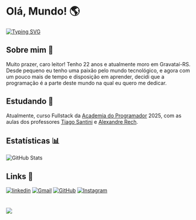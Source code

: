 
# Olá, Mundo! 🌎
[![Typing SVG](https://readme-typing-svg.herokuapp.com?font=Caveat&size=35&duration=3500&pause=1000&color=07F7D4&width=500&lines=Boas+vindas+ao+meu+perfil+no+GitHub!;Me+chamo+Gustavo+Santos+o%2F;Novato+na+área+de+programa%C3%A7%C3%A3o+%3DP)](https://git.io/typing-svg)

## Sobre mim 🚀
Muito prazer, caro leitor! 
Tenho 22 anos e atualmente moro em Gravataí-RS. 
Desde pequeno eu tenho uma paixão pelo mundo tecnológico, e agora com um pouco mais de tempo e disposição em aprender, decidi que a programação é a parte deste mundo na qual eu quero me dedicar. 

## Estudando 📖
Atualmente, curso Fullstack da [Academia do Programador](https://academiadoprogramador.net/) 2025, com as aulas dos professores [Tiago Santini](https://github.com/tiagosantini) e [Alexandre Rech](https://github.com/alexandre-rech-lages).

## Estatísticas 📊
![GitHub Stats](https://github-readme-stats.vercel.app/api?username=gsvsantos&theme=gotham&show_icons=true&hide_border=true&count_private=true)

## Links 🔗
[![linkedin](https://img.shields.io/badge/linkedin-0A66C2?style=for-the-badge&logo=linkedin&logoColor=white)](https://www.linkedin.com/in/gustavo-santos-3bb9b62b7/)
[![Gmail](https://img.shields.io/badge/Gmail-333333?style=for-the-badge&logo=gmail&logoColor=red)](mailto:gustavocnsantos02@gmail.com)
[![GitHub](https://img.shields.io/badge/GitHub-100000?style=for-the-badge&logo=github&logoColor=white)](https://github.com/gsvsantos)
[![Instagram](https://img.shields.io/badge/-Instagram-%23E4405F?style=for-the-badge&logo=instagram&logoColor=white)](https://www.instagram.com/gussntos/)



#
![](https://komarev.com/ghpvc/?username=gsvsantos&style=for-the-badge)
